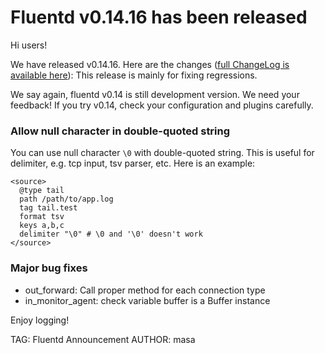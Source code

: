 # Fluentd v0.14.16 has been released

Hi users!

We have released v0.14.16. Here are the changes ([full ChangeLog is available here](https://github.com/fluent/fluentd/blob/master/ChangeLog)):
This release is mainly for fixing regressions.

We say again, fluentd v0.14 is still development version. We need your feedback!
If you try v0.14, check your configuration and plugins carefully.

### Allow null character in double-quoted string

You can use null character `\0` with double-quoted string.
This is useful for delimiter, e.g. tcp input, tsv parser, etc.
Here is an example:

    <source>
      @type tail
      path /path/to/app.log
      tag tail.test
      format tsv
      keys a,b,c
      delimiter "\0" # \0 and '\0' doesn't work
    </source>

### Major bug fixes

* out_forward: Call proper method for each connection type
* in_monitor_agent: check variable buffer is a Buffer instance

Enjoy logging!


TAG: Fluentd Announcement
AUTHOR: masa
